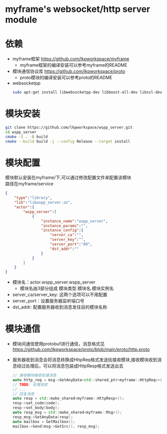 # myframe's websocket/http server module

# 依赖
- myframe框架 https://github.com/lkpworkspace/myframe
    - myframe框架的编译安装可以参考myframe的README
- 模块通信协议库 https://github.com/lkpworkspace/proto
    - proto模块的编译安装可以参考proto的README
- websocketpp
    ```sh
    sudo apt-get install libwebsocketpp-dev libboost-all-dev libssl-dev libprotobuf-dev
    ```

# 模块安装
```sh
git clone https://github.com/lkpworkspace/wspp_server.git
cd wspp_server
cmake -S . -B build
cmake --build build -j --config Release --target install
```

# 模块配置
模块默认安装在myframe/下,可以通过修改配置文件来配置该模块  
路径在myframe/service
```json
{
    "type":"library",
    "lib":"libwspp_server.so",
    "actor":{
        "wspp_server":[
            {
                "instance_name":"wspp_server",
                "instance_params":"",
                "instance_config":{
                    "server_ca":"",
                    "server_key":"",
                    "server_port":"80",
                    "dst_addr":""
                }
            }
        ]
    }
}
```
- 模块名：actor.wspp_server.wspp_server
    - 模块名由3部分组成 模块类型.模块名.模块实例名
- server_ca/server_key: 这两个选项可以不用配置
- server_port：设置服务器监听端口号
- dst_addr: 配置服务器收到消息发往目的模块名称

# 模块通信
- 模块间通信使用protobuf进行通信，消息格式见 https://github.com/lkpworkspace/proto/blob/main/proto/http.proto

- 服务器收到消息会将消息转换成HttpReq格式发送给接收模块,接收模块收到消息经过处理后，可以将消息包装成HttpResp格式发送出去
    ```c++
    // 接收模块接收处理消息
    auto http_req = msg->GetAnyData<std::shared_ptr<myframe::HttpReq>>();
    // TODO: 处理消息
    // ...
    // 回复消息
    auto resp = std::make_shared<myframe::HttpResp>();
    resp->set_code(code);
    resp->set_body(body);
    auto resp_msg = std::make_shared<myframe::Msg>();
    resp_msg->SetAnyData(resp);
    auto mailbox = GetMailbox();
    mailbox->Send(msg->GetSrc(), resp_msg);
    ```
